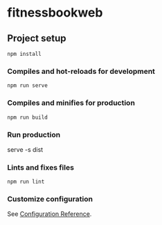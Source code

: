 # fitnessbookweb

## Project setup
```
npm install
```

### Compiles and hot-reloads for development
```
npm run serve
```

### Compiles and minifies for production
```
npm run build
```

### Run production
serve -s dist

### Lints and fixes files
```
npm run lint
```

### Customize configuration
See [Configuration Reference](https://cli.vuejs.org/config/).
